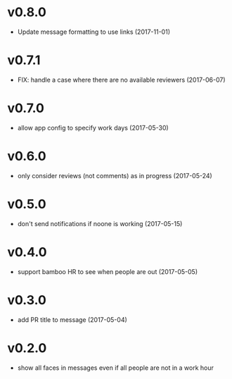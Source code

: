 # v0.8.0

- Update message formatting to use links (2017-11-01)

# v0.7.1

- FIX: handle a case where there are no available reviewers (2017-06-07)

# v0.7.0

- allow app config to specify work days (2017-05-30)

# v0.6.0

- only consider reviews (not comments) as in progress (2017-05-24)

# v0.5.0

- don't send notifications if noone is working (2017-05-15)

# v0.4.0

- support bamboo HR to see when people are out (2017-05-05)

# v0.3.0

- add PR title to message (2017-05-04)

# v0.2.0

- show all faces in messages even if all people are not in a work hour
